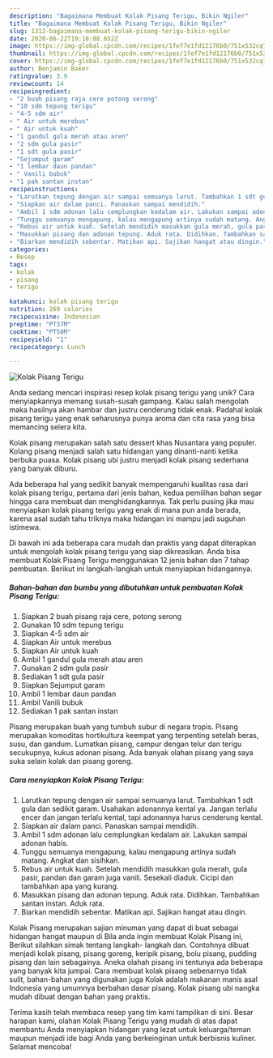```yaml
---
description: "Bagaimana Membuat Kolak Pisang Terigu, Bikin Ngiler"
title: "Bagaimana Membuat Kolak Pisang Terigu, Bikin Ngiler"
slug: 1312-bagaimana-membuat-kolak-pisang-terigu-bikin-ngiler
date: 2020-06-22T19:16:08.652Z
image: https://img-global.cpcdn.com/recipes/1fef7e1fd12176b0/751x532cq70/kolak-pisang-terigu-foto-resep-utama.jpg
thumbnail: https://img-global.cpcdn.com/recipes/1fef7e1fd12176b0/751x532cq70/kolak-pisang-terigu-foto-resep-utama.jpg
cover: https://img-global.cpcdn.com/recipes/1fef7e1fd12176b0/751x532cq70/kolak-pisang-terigu-foto-resep-utama.jpg
author: Benjamin Baker
ratingvalue: 3.9
reviewcount: 14
recipeingredient:
- "2 buah pisang raja cere potong serong"
- "10 sdm tepung terigu"
- "4-5 sdm air"
- " Air untuk merebus"
- " Air untuk kuah"
- "1 gandul gula merah atau aren"
- "2 sdm gula pasir"
- "1 sdt gula pasir"
- "Sejumput garam"
- "1 lembar daun pandan"
- " Vanili bubuk"
- "1 pak santan instan"
recipeinstructions:
- "Larutkan tepung dengan air sampai semuanya larut. Tambahkan 1 sdt gula dan sedikit garam. Usahakan adonannya kental ya. Jangan terlalu encer dan jangan terlalu kental, tapi adonannya harus cenderung kental."
- "Siapkan air dalam panci. Panaskan sampai mendidih."
- "Ambil 1 sdm adonan lalu cemplungkan kedalam air. Lakukan sampai adonan habis."
- "Tunggu semuanya mengapung, kalau mengapung artinya sudah matang. Angkat dan sisihkan."
- "Rebus air untuk kuah. Setelah mendidih masukkan gula merah, gula pasir, pandan dan garam juga vanili. Sesekali diaduk. Cicipi dan tambahkan apa yang kurang."
- "Masukkan pisang dan adonan tepung. Aduk rata. Didihkan. Tambahkan santan instan. Aduk rata."
- "Biarkan mendidih sebentar. Matikan api. Sajikan hangat atau dingin."
categories:
- Resep
tags:
- kolak
- pisang
- terigu

katakunci: kolak pisang terigu 
nutrition: 269 calories
recipecuisine: Indonesian
preptime: "PT37M"
cooktime: "PT50M"
recipeyield: "1"
recipecategory: Lunch

---
```



![Kolak Pisang Terigu](https://img-global.cpcdn.com/recipes/1fef7e1fd12176b0/751x532cq70/kolak-pisang-terigu-foto-resep-utama.jpg)

Anda sedang mencari inspirasi resep kolak pisang terigu yang unik? Cara menyiapkannya memang susah-susah gampang. Kalau salah mengolah maka hasilnya akan hambar dan justru cenderung tidak enak. Padahal kolak pisang terigu yang enak seharusnya punya aroma dan cita rasa yang bisa memancing selera kita.

Kolak pisang merupakan salah satu dessert khas Nusantara yang populer. Kolang pisang menjadi salah satu hidangan yang dinanti-nanti ketika berbuka puasa. Kolak pisang ubi justru menjadi kolak pisang sederhana yang banyak diburu.

Ada beberapa hal yang sedikit banyak mempengaruhi kualitas rasa dari kolak pisang terigu, pertama dari jenis bahan, kedua pemilihan bahan segar hingga cara membuat dan menghidangkannya. Tak perlu pusing jika mau menyiapkan kolak pisang terigu yang enak di mana pun anda berada, karena asal sudah tahu triknya maka hidangan ini mampu jadi suguhan istimewa.


Di bawah ini ada beberapa cara mudah dan praktis yang dapat diterapkan untuk mengolah kolak pisang terigu yang siap dikreasikan. Anda bisa membuat Kolak Pisang Terigu menggunakan 12 jenis bahan dan 7 tahap pembuatan. Berikut ini langkah-langkah untuk menyiapkan hidangannya.

<!--inarticleads1-->

##### Bahan-bahan dan bumbu yang dibutuhkan untuk pembuatan Kolak Pisang Terigu:

1. Siapkan 2 buah pisang raja cere, potong serong
1. Gunakan 10 sdm tepung terigu
1. Siapkan 4-5 sdm air
1. Siapkan  Air untuk merebus
1. Siapkan  Air untuk kuah
1. Ambil 1 gandul gula merah atau aren
1. Gunakan 2 sdm gula pasir
1. Sediakan 1 sdt gula pasir
1. Siapkan Sejumput garam
1. Ambil 1 lembar daun pandan
1. Ambil  Vanili bubuk
1. Sediakan 1 pak santan instan


Pisang merupakan buah yang tumbuh subur di negara tropis. Pisang merupakan komoditas hortikultura keempat yang terpenting setelah beras, susu, dan gandum. Lumatkan pisang, campur dengan telur dan terigu secukupnya, kukus adonan pisang. Ada banyak olahan pisang yang saya suka selain kolak dan pisang goreng. 

<!--inarticleads2-->

##### Cara menyiapkan Kolak Pisang Terigu:

1. Larutkan tepung dengan air sampai semuanya larut. Tambahkan 1 sdt gula dan sedikit garam. Usahakan adonannya kental ya. Jangan terlalu encer dan jangan terlalu kental, tapi adonannya harus cenderung kental.
1. Siapkan air dalam panci. Panaskan sampai mendidih.
1. Ambil 1 sdm adonan lalu cemplungkan kedalam air. Lakukan sampai adonan habis.
1. Tunggu semuanya mengapung, kalau mengapung artinya sudah matang. Angkat dan sisihkan.
1. Rebus air untuk kuah. Setelah mendidih masukkan gula merah, gula pasir, pandan dan garam juga vanili. Sesekali diaduk. Cicipi dan tambahkan apa yang kurang.
1. Masukkan pisang dan adonan tepung. Aduk rata. Didihkan. Tambahkan santan instan. Aduk rata.
1. Biarkan mendidih sebentar. Matikan api. Sajikan hangat atau dingin.


Kolak Pisang merupakan sajian minuman yang dapat di buat sebagai hidangan hangat maupun di Bila anda ingin membuat Kolak Pisang ini, Berikut silahkan simak tentang langkah- langkah dan. Contohnya dibuat menjadi kolak pisang, pisang goreng, keripik pisang, bolu pisang, pudding pisang dan lain sebagainya. Aneka olahah pisang ini tentunya ada beberapa yang banyak kita jumpai. Cara membuat kolak pisang sebenarnya tidak sulit, bahan-bahan yang digunakan juga Kolak adalah makanan manis asal Indonesia yang umumnya berbahan dasar pisang. Kolak pisang ubi nangka mudah dibuat dengan bahan yang praktis. 

Terima kasih telah membaca resep yang tim kami tampilkan di sini. Besar harapan kami, olahan Kolak Pisang Terigu yang mudah di atas dapat membantu Anda menyiapkan hidangan yang lezat untuk keluarga/teman maupun menjadi ide bagi Anda yang berkeinginan untuk berbisnis kuliner. Selamat mencoba!
